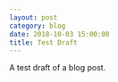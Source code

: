 ```yaml
---
layout: post
category: blog
date: 2018-10-03 15:00:00
title: Test Draft
---
```


A test draft of a blog post.